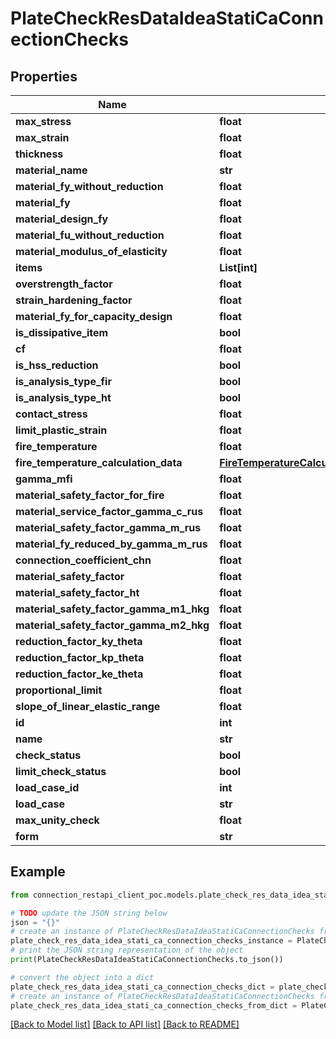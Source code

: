 # PlateCheckResDataIdeaStatiCaConnectionChecks


## Properties

Name | Type | Description | Notes
------------ | ------------- | ------------- | -------------
**max_stress** | **float** |  | [optional] 
**max_strain** | **float** |  | [optional] 
**thickness** | **float** |  | [optional] 
**material_name** | **str** |  | [optional] 
**material_fy_without_reduction** | **float** |  | [optional] 
**material_fy** | **float** |  | [optional] 
**material_design_fy** | **float** |  | [optional] 
**material_fu_without_reduction** | **float** |  | [optional] 
**material_modulus_of_elasticity** | **float** |  | [optional] 
**items** | **List[int]** |  | [optional] 
**overstrength_factor** | **float** |  | [optional] 
**strain_hardening_factor** | **float** |  | [optional] 
**material_fy_for_capacity_design** | **float** |  | [optional] 
**is_dissipative_item** | **bool** |  | [optional] 
**cf** | **float** |  | [optional] 
**is_hss_reduction** | **bool** |  | [optional] 
**is_analysis_type_fir** | **bool** |  | [optional] 
**is_analysis_type_ht** | **bool** |  | [optional] 
**contact_stress** | **float** |  | [optional] 
**limit_plastic_strain** | **float** |  | [optional] 
**fire_temperature** | **float** |  | [optional] 
**fire_temperature_calculation_data** | [**FireTemperatureCalculationDataIdeaRSConnectionCalculator**](FireTemperatureCalculationDataIdeaRSConnectionCalculator.md) |  | [optional] 
**gamma_mfi** | **float** |  | [optional] 
**material_safety_factor_for_fire** | **float** |  | [optional] 
**material_service_factor_gamma_c_rus** | **float** |  | [optional] 
**material_safety_factor_gamma_m_rus** | **float** |  | [optional] 
**material_fy_reduced_by_gamma_m_rus** | **float** |  | [optional] 
**connection_coefficient_chn** | **float** |  | [optional] 
**material_safety_factor** | **float** |  | [optional] 
**material_safety_factor_ht** | **float** |  | [optional] 
**material_safety_factor_gamma_m1_hkg** | **float** |  | [optional] 
**material_safety_factor_gamma_m2_hkg** | **float** |  | [optional] 
**reduction_factor_ky_theta** | **float** |  | [optional] 
**reduction_factor_kp_theta** | **float** |  | [optional] 
**reduction_factor_ke_theta** | **float** |  | [optional] 
**proportional_limit** | **float** |  | [optional] 
**slope_of_linear_elastic_range** | **float** |  | [optional] 
**id** | **int** |  | [optional] 
**name** | **str** |  | [optional] 
**check_status** | **bool** |  | [optional] 
**limit_check_status** | **bool** |  | [optional] 
**load_case_id** | **int** |  | [optional] 
**load_case** | **str** |  | [optional] 
**max_unity_check** | **float** |  | [optional] 
**form** | **str** |  | [optional] 

## Example

```python
from connection_restapi_client_poc.models.plate_check_res_data_idea_stati_ca_connection_checks import PlateCheckResDataIdeaStatiCaConnectionChecks

# TODO update the JSON string below
json = "{}"
# create an instance of PlateCheckResDataIdeaStatiCaConnectionChecks from a JSON string
plate_check_res_data_idea_stati_ca_connection_checks_instance = PlateCheckResDataIdeaStatiCaConnectionChecks.from_json(json)
# print the JSON string representation of the object
print(PlateCheckResDataIdeaStatiCaConnectionChecks.to_json())

# convert the object into a dict
plate_check_res_data_idea_stati_ca_connection_checks_dict = plate_check_res_data_idea_stati_ca_connection_checks_instance.to_dict()
# create an instance of PlateCheckResDataIdeaStatiCaConnectionChecks from a dict
plate_check_res_data_idea_stati_ca_connection_checks_from_dict = PlateCheckResDataIdeaStatiCaConnectionChecks.from_dict(plate_check_res_data_idea_stati_ca_connection_checks_dict)
```
[[Back to Model list]](../README.md#documentation-for-models) [[Back to API list]](../README.md#documentation-for-api-endpoints) [[Back to README]](../README.md)


